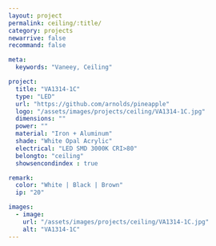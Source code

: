 ```yaml
---
layout: project
permalink: ceiling/:title/
category: projects
newarrive: false
recommand: false

meta:
  keywords: "Vaneey, Ceiling"

project:
  title: "VA1314-1C"
  type: "LED"
  url: "https://github.com/arnolds/pineapple"
  logo: "/assets/images/projects/ceiling/VA1314-1C.jpg"
  dimensions: ""
  power: ""
  material: "Iron + Aluminum"
  shade: "White Opal Acrylic"
  electrical: "LED SMD 3000K CRI>80"
  belongto: "ceiling"
  showsencondindex : true

remark:
  color: "White | Black | Brown"
  ip: "20"

images:
  - image:
    url: "/assets/images/projects/ceiling/VA1314-1C.jpg"
    alt: "VA1314-1C"
---
```

